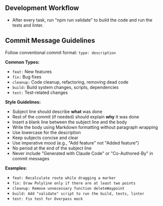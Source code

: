 ## Development Workflow

- After every task, run "npm run validate" to build the code and run the tests
  and linter.

## Commit Message Guidelines

Follow conventional commit format: `type: description`

**Common Types:**

- `feat:` New features
- `fix:` Bug fixes
- `cleanup:` Code cleanup, refactoring, removing dead code
- `build:` Build system changes, scripts, dependencies
- `test:` Test-related changes

**Style Guidelines:**

- Subject line should describe **what** was done
- Rest of the commit (if needed) should explain **why** it was done
- Insert a blank line between the subject line and the body
- Write the body using Markdown formatting without paragraph wrapping
- Use lowercase for the description
- Keep subjects concise and clear
- Use imperative mood (e.g., "Add feature" not "Added feature")
- No period at the end of the subject line
- Never include "Generated with Claude Code" or "Co-Authored-By" in commit
  messages

**Examples:**

- `feat: Recalculate route while dragging a marker`
- `fix: Draw Polyline only if there are at least two points`
- `cleanup: Remove unnecessary function deleteWaypoint`
- `build: Add "validate" script to run the build, tests, linter`
- `test: Fix test for Overpass mock`
